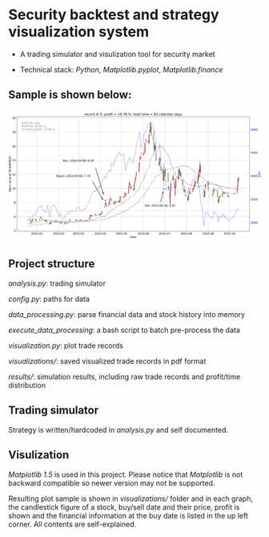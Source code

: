 # Security backtest and strategy visualization system

* A trading simulator and visulization tool for security market

* Technical stack: *Python*, *Matplotlib.pyplot*, *Matplotlib.finance*


## Sample is shown below:

<img src="https://github.com/XiaoJenJen/sbsvs/blob/master/record%20%23%205.jpg" width="600">

## Project structure
*analysis.py*: trading simulator

*config.py*: paths for data

*data_processing.py*: parse financial data and stock history into memory

*execute_data_processing*: a bash script to batch pre-process the data

*visualization.py*: plot trade records

*visualizations/*: saved visualized trade records in pdf format

*results/*: simulation results, including raw trade records and profit/time distribution

## Trading simulator
Strategy is written/hardcoded in *analysis.py* and self documented.

## Visulization
*Matplotlib 1.5* is used in this project. Please notice that *Matplotlib* is not backward compatible so newer version may not be supported. 
	
Resulting plot sample is shown in *visualizations/* folder and in each graph, the candlestick figure of a stock, buy/sell date and their price, profit is shown and the financial information at the buy date is listed in the up left corner. All contents are self-explained.


